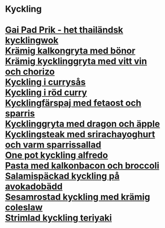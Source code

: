 # Kyckling<br/><br/>[Gai Pad Prik - het thailändsk kycklingwok](/recipes/kyckling/gai-pad-prik---het-thailandsk-kycklingwok.md)<br/>[Krämig kalkongryta med bönor](/recipes/kyckling/kramig-kalkongryta-med-bonor.md)<br/>[Krämig kycklinggryta med vitt vin och chorizo](/recipes/kyckling/kramig-kycklinggryta-med-vitt-vin-och-chorizo.md)<br/>[Kyckling i currysås](/recipes/kyckling/kyckling-i-currysas.md)<br/>[Kyckling i röd curry](/recipes/kyckling/kyckling-rod-curry.md)<br/>[Kycklingfärspaj med fetaost och sparris](/recipes/kyckling/kycklingfarspaj-med-fetaost-och-sparris.md)<br/>[Kycklinggryta med dragon och äpple](/recipes/kyckling/kycklinggryta-med-dragon-och-apple.md)<br/>[Kycklingsteak med srirachayoghurt och varm sparrissallad](/recipes/kyckling/kycklingsteak-med-srirachayoghurt-och-varm-sparrissallad.md)<br/>[One pot kyckling alfredo](/recipes/kyckling/one-pot-kyckling-alfredo.md)<br/>[Pasta med kalkonbacon och broccoli](/recipes/kyckling/pasta-med-kalkonbacon-och-broccoli.md)<br/>[Salamispäckad kyckling på avokadobädd](/recipes/kyckling/salamispackad-kyckling-pa-avokadobadd.md)<br/>[Sesamrostad kyckling med krämig coleslaw](/recipes/kyckling/sesamrostad-kyckling-med-kramig-coleslaw.md)<br/>[Strimlad kyckling teriyaki](/recipes/kyckling/strimlad-kyckling-teriyaki.md)
